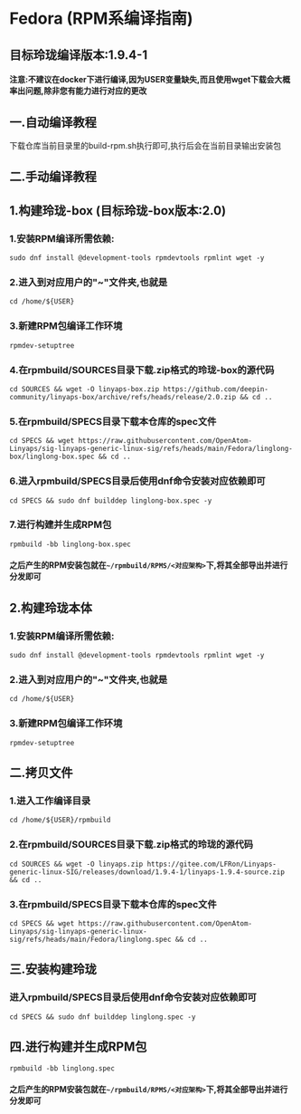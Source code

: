 # Fedora (RPM系编译指南)

## 目标玲珑编译版本:1.9.4-1

#### 注意:不建议在docker下进行编译,因为USER变量缺失,而且使用wget下载会大概率出问题,除非您有能力进行对应的更改

## 一.自动编译教程

下载仓库当前目录里的build-rpm.sh执行即可,执行后会在当前目录输出安装包

## 二.手动编译教程

## 1.构建玲珑-box (目标玲珑-box版本:2.0)

### 1.安装RPM编译所需依赖:

`sudo dnf install @development-tools rpmdevtools rpmlint wget -y`

### 2.进入到对应用户的"~"文件夹,也就是

`cd /home/${USER}`

### 3.新建RPM包编译工作环境

`rpmdev-setuptree`

### 4.在rpmbuild/SOURCES目录下载.zip格式的玲珑-box的源代码

`cd SOURCES && wget -O linyaps-box.zip https://github.com/deepin-community/linyaps-box/archive/refs/heads/release/2.0.zip && cd ..`

### 5.在rpmbuild/SPECS目录下载本仓库的spec文件

`cd SPECS && wget https://raw.githubusercontent.com/OpenAtom-Linyaps/sig-linyaps-generic-linux-sig/refs/heads/main/Fedora/linglong-box/linglong-box.spec && cd ..`

### 6.进入rpmbuild/SPECS目录后使用dnf命令安装对应依赖即可

`cd SPECS && sudo dnf builddep linglong-box.spec -y`

### 7.进行构建并生成RPM包

`rpmbuild -bb linglong-box.spec`

#### 之后产生的RPM安装包就在`~/rpmbuild/RPMS/<对应架构>`下,将其全部导出并进行分发即可



## 2.构建玲珑本体

### 1.安装RPM编译所需依赖:

`sudo dnf install @development-tools rpmdevtools rpmlint wget -y`

### 2.进入到对应用户的"~"文件夹,也就是

`cd /home/${USER}`

### 3.新建RPM包编译工作环境

`rpmdev-setuptree`

## 二.拷贝文件

### 1.进入工作编译目录

`cd /home/${USER}/rpmbuild`

### 2.在rpmbuild/SOURCES目录下载.zip格式的玲珑的源代码

`cd SOURCES && wget -O linyaps.zip https://gitee.com/LFRon/Linyaps-generic-linux-SIG/releases/download/1.9.4-1/linyaps-1.9.4-source.zip && cd ..`

### 3.在rpmbuild/SPECS目录下载本仓库的spec文件

`cd SPECS && wget https://raw.githubusercontent.com/OpenAtom-Linyaps/sig-linyaps-generic-linux-sig/refs/heads/main/Fedora/linglong.spec && cd ..`

## 三.安装构建玲珑

### 进入rpmbuild/SPECS目录后使用dnf命令安装对应依赖即可

`cd SPECS && sudo dnf builddep linglong.spec -y`

## 四.进行构建并生成RPM包

`rpmbuild -bb linglong.spec`

#### 之后产生的RPM安装包就在`~/rpmbuild/RPMS/<对应架构>`下,将其全部导出并进行分发即可
